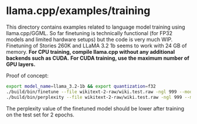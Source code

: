 # llama.cpp/examples/training

This directory contains examples related to language model training using llama.cpp/GGML.
So far finetuning is technically functional (for FP32 models and limited hardware setups) but the code is very much WIP.
Finetuning of Stories 260K and LLaMA 3.2 1b seems to work with 24 GB of memory.
**For CPU training, compile llama.cpp without any additional backends such as CUDA.**
**For CUDA training, use the maximum number of GPU layers.**

Proof of concept:

``` sh
export model_name=llama_3.2-1b && export quantization=f32
./build/bin/finetune --file wikitext-2-raw/wiki.test.raw -ngl 999 --model models/${model_name}-${quantization}.gguf -c 512 -b 512 -ub 512
./build/bin/perplexity --file wikitext-2-raw/wiki.test.raw -ngl 999 --model finetuned-model.gguf
```

The perplexity value of the finetuned model should be lower after training on the test set for 2 epochs.
